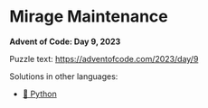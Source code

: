 # Mirage Maintenance

**Advent of Code: Day 9, 2023**

Puzzle text: <https://adventofcode.com/2023/day/9>

Solutions in other languages:

- [🐍 Python](../../../../python/2023/09_mirage_maintenance)

